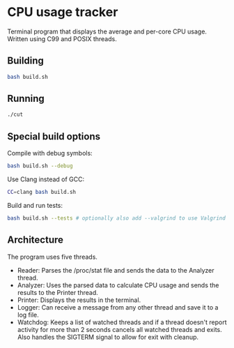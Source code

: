 # CPU usage tracker

Terminal program that displays the average and per-core CPU usage.
Written using C99 and POSIX threads.

## Building

```bash
bash build.sh
```

## Running

```bash
./cut
```

## Special build options

Compile with debug symbols:

```bash
bash build.sh --debug
```

Use Clang instead of GCC:

```bash
CC=clang bash build.sh
```

Build and run tests:

```bash
bash build.sh --tests # optionally also add --valgrind to use Valgrind when running tests
```

## Architecture

The program uses five threads.

- Reader: Parses the /proc/stat file and sends the data to the Analyzer thread.
- Analyzer: Uses the parsed data to calculate CPU usage and sends the results to the Printer thread.
- Printer: Displays the results in the terminal.
- Logger: Can receive a message from any other thread and save it to a log file.
- Watchdog: Keeps a list of watched threads and if a thread doesn't report activity for more than 2 seconds cancels all watched threads and exits. Also handles the SIGTERM signal to allow for exit with cleanup.
